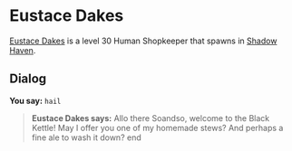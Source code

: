 # Eustace Dakes



[Eustace Dakes](/npc/150251) is a level 30 Human Shopkeeper that spawns in [Shadow Haven](/zone/150).



## Dialog

**You say:** `hail`



>**Eustace Dakes says:** Allo there Soandso, welcome to the Black Kettle!  May I offer you one of my homemade stews? And perhaps a fine ale to wash it down?
end
